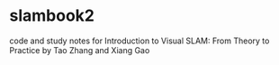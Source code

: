# slambook2
code and study notes for Introduction to Visual SLAM: From Theory to Practice by Tao Zhang and Xiang Gao
